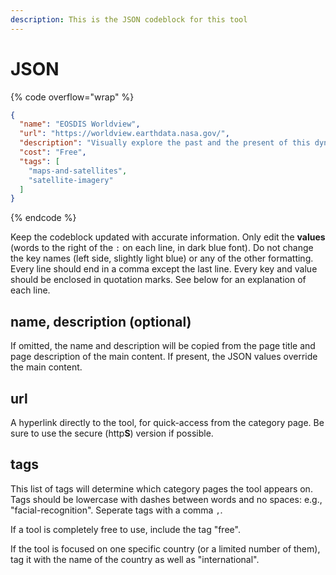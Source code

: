 ```yaml
---
description: This is the JSON codeblock for this tool
---
```


# JSON

{% code overflow="wrap" %}
```json
{
  "name": "EOSDIS Worldview",
  "url": "https://worldview.earthdata.nasa.gov/",
  "description": "Visually explore the past and the present of this dynamic planet from a satellite's perspective. Select from an array of stories below to learn more about Worldview, the satellite imagery we provide and events occurring around the world.",
  "cost": "Free",
  "tags": [
    "maps-and-satellites",
    "satellite-imagery"
  ]
}
```
{% endcode %}

Keep the codeblock updated with accurate information. Only edit the **values** (words to the right of the `:` on each line, in dark blue font). Do not change the key names (left side, slightly light blue) or any of the other formatting. Every line should end in a comma except the last line. Every key and value should be enclosed in quotation marks. See below for an explanation of each line.&#x20;

## name, description (optional)

If omitted, the name and description will be copied from the page title and page description of the main content. If present, the JSON values override the main content.

## url

A hyperlink directly to the tool, for quick-access from the category page. Be sure to use the secure (http**S**) version if possible.

## tags

This list of tags will determine which category pages the tool appears on. Tags should be lowercase with dashes between words and no spaces: e.g., "facial-recognition". Seperate tags with a comma `,`.

If a tool is completely free to use, include the tag "free".

If the tool is focused on one specific country (or a limited number of them), tag it with the name of the country as well as "international".

